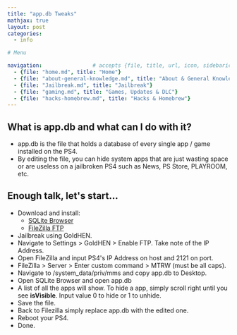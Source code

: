 ```yaml
---
title: "app.db Tweaks"
mathjax: true
layout: post
categories:
  - info

# Menu

navigation:                # accepts {file, title, url, icon, sidebaricon}
  - {file: "home.md", title: "Home"}
  - {file: "about-general-knowledge.md", title: "About & General Knowledge"}
  - {file: "Jailbreak.md", title: "Jailbreak"}
  - {file: "gaming.md", title: "Games, Updates & DLC"}
  - {file: "hacks-homebrew.md", title: "Hacks & Homebrew"}
---
```


## What is app.db and what can I do with it?

* app.db is the file that holds a database of every single app / game installed on the PS4.
* By editing the file, you can hide system apps that are just wasting space or are useless on a jailbroken PS4 such as News, PS Store, PLAYROOM, etc.

## Enough talk, let's start...

* Download and install:
     * <a href="https://sqlitebrowser.org/dl/"> SQLite Browser </a>
     * <a href="https://filezilla-project.org/download.php?type=client"> FileZilla FTP </a>
 * Jailbreak using GoldHEN.
 * Navigate to Settings > GoldHEN > Enable FTP. Take note of the IP Address.
 * Open FileZilla and input PS4's IP Address on host and 2121 on port.
 * FileZilla > Server > Enter custom command > MTRW (must be all caps).
 * Navigate to /system_data/priv/mms and copy app.db to Desktop.
 * Open SQLite Browser and open app.db
 * A list of all the apps will show. To hide a app, simply scroll right until you see **isVisible**. Input value 0 to hide or 1 to unhide.
 * Save the file.
 * Back to Filezilla simply replace app.db with the edited one.
 * Reboot your PS4.
 * Done.
